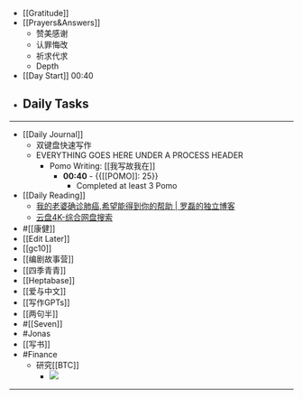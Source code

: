 - [[Gratitude]]
- [[Prayers&Answers]]
    - 赞美感谢
    - 认罪悔改
    - 祈求代求
    - Depth
- [[Day Start]] 00:40
- Daily Tasks
    - 
- ---
- [[Daily Journal]] 
    - 双键盘快速写作
    - EVERYTHING GOES HERE UNDER A PROCESS HEADER
        - Pomo Writing: [[我写故我在]]
            - **00:40** - {{[[POMO]]: 25}}
                -  Completed at least 3 Pomo
- [[Daily Reading]]
    - [我的老婆确诊肺癌,希望能得到你的帮助 | 罗磊的独立博客](https://luolei.org/fighting-cancer)
    - [云盘4K-综合网盘搜索](https://www.codelicence.cn/)
- #[[康健]]
- [[Edit Later]]
- [[gc10]]
- [[编剧故事营]]
- [[四季青青]]
- [[Heptabase]]
- [[爱与中文]]
- [[写作GPTs]]
- [[两句半]]
- #[[Seven]]
- #Jonas 
- [[写书]]
- #Finance
    - 研究[[BTC]]
        - ![](https://firebasestorage.googleapis.com/v0/b/firescript-577a2.appspot.com/o/imgs%2Fapp%2Fhaozhongwen%2F80FODg7OsY.jpg?alt=media&token=48a95066-d23c-4075-8131-142a9abd39f0)
- ---
